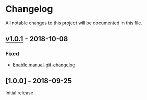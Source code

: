 # Changelog
All notable changes to this project will be documented in this file.

<a name="v1.0.1"></a>
## [v1.0.1](https://github.com/rubensworks/jsonld-context-parser.js/compare/v1.0.0...v1.0.1) - 2018-10-08

### Fixed
* [Enable manual-git-changelog](https://github.com/rubensworks/jsonld-context-parser.js/commit/53a48cf6fc8a3e0e5ce87efeaad4b018943648c4)

<a name="1.0.0"></a>
## [1.0.0] - 2018-09-25
Initial release
